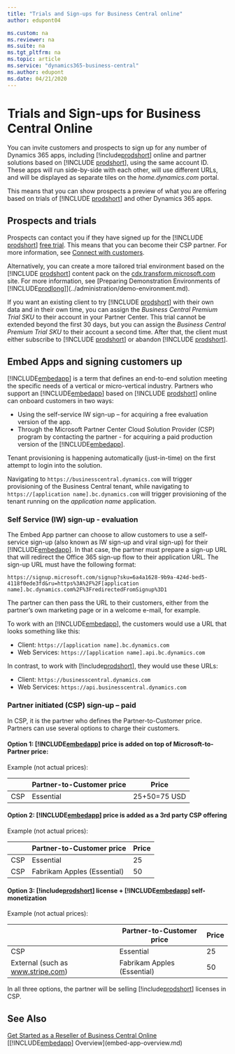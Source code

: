 ```yaml
---
title: "Trials and Sign-ups for Business Central online"
author: edupont04

ms.custom: na
ms.reviewer: na
ms.suite: na
ms.tgt_pltfrm: na
ms.topic: article
ms.service: "dynamics365-business-central"
ms.author: edupont
ms.date: 04/21/2020
---
```


# Trials and Sign-ups for Business Central Online

You can invite customers and prospects to sign up for any number of Dynamics 365 apps, including [!include[prodshort](../developer/includes/prodshort.md)] online and partner solutions based on [!INCLUDE [prodshort](../developer/includes/prodshort.md)], using the same account ID. These apps will run side-by-side with each other, will use different URLs, and will be displayed as separate tiles on the *home.dynamics.com* portal.  

This means that you can show prospects a preview of what you are offering based on trials of [!INCLUDE [prodshort](../developer/includes/prodshort.md)] and other Dynamics 365 apps.  

## Prospects and trials

Prospects can contact you if they have signed up for the [!INCLUDE [prodshort](../developer/includes/prodshort.md)] [free trial](/dynamics365/business-central/across-preview). This means that you can become their CSP partner. For more information, see [Connect with customers](../administration/get-started-online#connect-with-customers).  

Alternatively, you can create a more tailored trial environment based on the [!INCLUDE [prodshort](../developer/includes/prodshort.md)] content pack on the [cdx.transform.microsoft.com](https://cdx.transform.microsoft.com/) site. For more information, see [Preparing Demonstration Environments of [!INCLUDE[prodlong](../developer/includes/prodlong.md)]](../administration/demo-environment.md).  

If you want an existing client to try [!INCLUDE [prodshort](../developer/includes/prodshort.md)] with their own data and in their own time, you can assign the *Business Central Premium Trial SKU* to their account in your Partner Center. This trial cannot be extended beyond the first 30 days, but you can assign the *Business Central Premium Trial SKU* to their account a second time. After that, the client must either subscribe to [!INCLUDE [prodshort](../developer/includes/prodshort.md)] or abandon [!INCLUDE [prodshort](../developer/includes/prodshort.md)].

## Embed Apps and signing customers up

[!INCLUDE[embedapp](../developer/includes/embedapp.md)] is a term that defines an end-to-end solution meeting the specific needs of a vertical or micro-vertical industry. Partners who support an [!INCLUDE[embedapp](../developer/includes/embedapp.md)] based on [!INCLUDE [prodshort](../developer/includes/prodshort.md)] online can onboard customers in two ways:

- Using the self-service IW sign-up – for acquiring a free evaluation version of the app.  
- Through the Microsoft Partner Center Cloud Solution Provider (CSP) program by contacting the partner - for acquiring a paid production version of the [!INCLUDE[embedapp](../developer/includes/embedapp.md)].

Tenant provisioning is happening automatically (just-in-time) on the first attempt to login into the solution.

Navigating to `https://businesscentral.dynamics.com` will trigger provisioning of the Business Central tenant, while navigating to `https://[application name].bc.dynamics.com` will trigger provisioning of the tenant running on the *application name* application.  

### Self Service (IW) sign-up - evaluation

The Embed App partner can choose to allow customers to use a self-service sign-up (also known as IW sign-up and viral sign-up) for their [!INCLUDE[embedapp](../developer/includes/embedapp.md)]. In that case, the partner must prepare a sign-up URL that will redirect the Office 365 sign-up flow to their application URL. The sign-up URL must have the following format:

`https://signup.microsoft.com/signup?sku=6a4a1628-9b9a-424d-bed5-4118f0ede3fd&ru=https%3A%2F%2F[application name].bc.dynamics.com%2F%3FredirectedFromSignup%3D1`

The partner can then pass the URL to their customers, either from the partner’s own marketing page or in a welcome e-mail, for example.

To work with an [!INCLUDE[embedapp](../developer/includes/embedapp.md)], the customers would use a URL that looks something like this:

- Client: `https://[application name].bc.dynamics.com`
- Web Services: `https://[application name].api.bc.dynamics.com`

In contrast, to work with [!include[prodshort](../developer/includes/prodshort.md)], they would use these URLs:

- Client: `https://businesscentral.dynamics.com` 
- Web Services: `https://api.businesscentral.dynamics.com`  

### Partner initiated (CSP) sign-up – paid

In CSP, it is the partner who defines the Partner-to-Customer price. Partners can use several options to charge their customers.

#### Option 1: [!INCLUDE[embedapp](../developer/includes/embedapp.md)] price is added on top of Microsoft-to-Partner price:

Example (not actual prices):

|     |Partner-to-Customer price|Price|
|-----|-----|-----|
|CSP |Essential|25+50=75 USD|

#### Option 2: [!INCLUDE[embedapp](../developer/includes/embedapp.md)] price is added as a 3rd party CSP offering

<!--This functionality is still in development by the CSP team; tentative GA of this feature is December 2018-->
Example (not actual prices):

|     |Partner-to-Customer price|Price|
|-----|-----|-----|
|CSP |Essential|25|
|CSP |Fabrikam Apples (Essential)|50|

#### Option 3: [!include[prodshort](../developer/includes/prodshort.md)] license + [!INCLUDE[embedapp](../developer/includes/embedapp.md)] self-monetization

Example (not actual prices):

|     |Partner-to-Customer price|Price|
|-----|-----|-----|
|CSP |Essential|25|
|External (such as www.stripe.com) |Fabrikam Apples (Essential) |50|  

In all three options, the partner will be selling [!include[prodshort](../developer/includes/prodshort.md)] licenses in CSP.  

## See Also

[Get Started as a Reseller of Business Central Online](../administration/get-started-online.md)  
[[!INCLUDE[embedapp](../developer/includes/embedapp.md)] Overview](embed-app-overview.md)  
